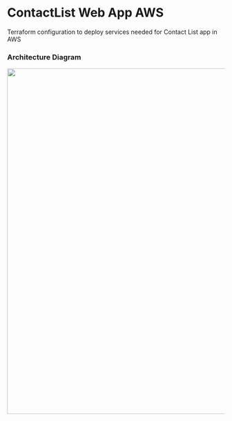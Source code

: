 # ContactList Web App AWS
Terraform configuration to deploy services needed for Contact List app in AWS
### Architecture Diagram
<img src="https://github.com/user-attachments/assets/76f8d13e-3b48-484a-844c-9b25b6efda02" width="800"/>


